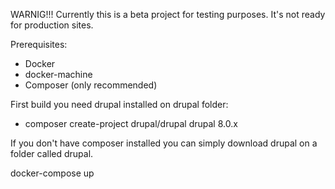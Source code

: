 WARNIG!!!
Currently this is a beta project for testing purposes.
It's not ready for production sites.

Prerequisites:
 * Docker
 * docker-machine
 * Composer (only recommended)

First build you need drupal installed on drupal folder:
 * composer create-project drupal/drupal drupal 8.0.x
 
If you don't have composer installed you can simply download drupal on a folder called drupal.

docker-compose up
